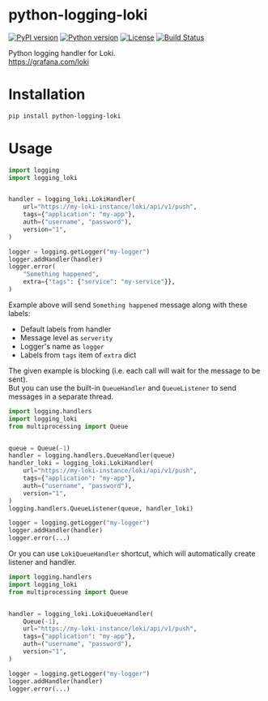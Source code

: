 python-logging-loki
===================

[![PyPI version](https://img.shields.io/pypi/v/python-logging-loki.svg)](https://pypi.org/project/python-logging-loki/)
[![Python version](https://img.shields.io/badge/python-3.6%20%7C%203.7%20%7C%203.8-blue.svg)](https://www.python.org/)
[![License](https://img.shields.io/pypi/l/python-logging-loki.svg)](https://opensource.org/licenses/MIT)
[![Build Status](https://travis-ci.org/GreyZmeem/python-logging-loki.svg?branch=master)](https://travis-ci.org/GreyZmeem/python-logging-loki)

Python logging handler for Loki.  
https://grafana.com/loki

Installation
============
```bash
pip install python-logging-loki
```

Usage
=====

```python
import logging
import logging_loki


handler = logging_loki.LokiHandler(
    url="https://my-loki-instance/loki/api/v1/push", 
    tags={"application": "my-app"},
    auth=("username", "password"),
    version="1",
)

logger = logging.getLogger("my-logger")
logger.addHandler(handler)
logger.error(
    "Something happened", 
    extra={"tags": {"service": "my-service"}},
)
```

Example above will send `Something happened` message along with these labels:
- Default labels from handler
- Message level as `serverity`
- Logger's name as `logger` 
- Labels from `tags` item of `extra` dict

The given example is blocking (i.e. each call will wait for the message to be sent).  
But you can use the built-in `QueueHandler` and `QueueListener` to send messages in a separate thread.  

```python
import logging.handlers
import logging_loki
from multiprocessing import Queue


queue = Queue(-1)
handler = logging.handlers.QueueHandler(queue)
handler_loki = logging_loki.LokiHandler(
    url="https://my-loki-instance/loki/api/v1/push", 
    tags={"application": "my-app"},
    auth=("username", "password"),
    version="1",
)
logging.handlers.QueueListener(queue, handler_loki)

logger = logging.getLogger("my-logger")
logger.addHandler(handler)
logger.error(...)
```

Or you can use `LokiQueueHandler` shortcut, which will automatically create listener and handler.

```python
import logging.handlers
import logging_loki
from multiprocessing import Queue


handler = logging_loki.LokiQueueHandler(
    Queue(-1),
    url="https://my-loki-instance/loki/api/v1/push", 
    tags={"application": "my-app"},
    auth=("username", "password"),
    version="1",
)

logger = logging.getLogger("my-logger")
logger.addHandler(handler)
logger.error(...)
```
